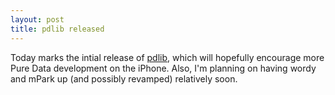 ```yaml
---
layout: post
title: pdlib released
---
```


Today marks the intial release of [pdlib](/projects/pdlib), which will
hopefully encourage more Pure Data development on the iPhone. Also, I'm
planning on having wordy and mPark up (and possibly revamped) relatively soon.